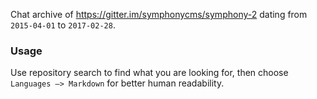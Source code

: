 Chat archive of https://gitter.im/symphonycms/symphony-2 dating from `2015-04-01` to `2017-02-28`.

### Usage

Use repository search to find what you are looking for, then choose `Languages —> Markdown` for better human readability.